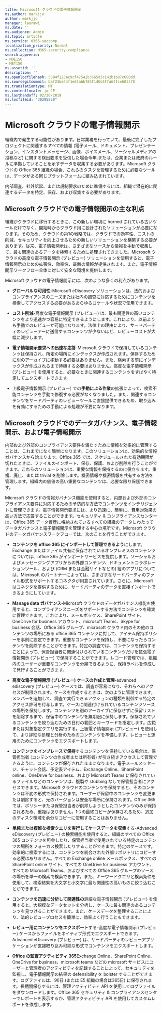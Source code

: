 ```yaml
---
title: Microsoft クラウドの電子情報開示
ms.author: markjjo
author: markjjo
manager: laurawi
ms.date: ''
ms.audience: Admin
ms.topic: article
ms.service: O365-seccomp
localization_priority: Normal
ms.collection: M365-security-compliance
search.appverid:
- MOE150
- MET150
ms.assetid: ''
description: ''
ms.openlocfilehash: 5584f123ac9cf47542b3665d3c142b1b87c600dd
ms.sourcegitcommit: baf23be44f1ed5abbf84f140b5ffa64fce605478
ms.translationtype: MT
ms.contentlocale: ja-JP
ms.lasthandoff: 02/26/2019
ms.locfileid: "30295820"
---
```

# <a name="ediscovery-in-the-microsoft-cloud"></a>Microsoft クラウドの電子情報開示

組織内で発生する可能性があります。日常業務を行っていて、最後に完了したプロジェクトに関連する*すべて*の情報 (電子メール、ドキュメント、プレゼンテーション、インスタントメッセージ、画像、ボイスメール、ソーシャルメディアの投稿など) に関する検出要求を受信した場合今年.または、企業または政府のルールに準拠していることを示すデータを収集する必要があります。Microsoft クラウドの Office 365 組織の場合、これらのタスクを管理するために必要なツールは、データがある同じプラットフォームに組み込まれています。

内部調査、社外訴訟、または規制要求のために準備するには、組織で潜在的に関連するデータを特定、保存、および収集する必要があります。


## <a name="key-benefits-of-ediscovery-in-the-microsoft-cloud"></a>Microsoft クラウドでの電子情報開示の主な利点

組織がクラウドに移行するときに、この新しい環境に horned されている古いツールだけでなく、開始時からクラウド用に設計されたソリューションが必要になります。そのため、クラウドの第1の戦略では、クラウドでの効率性、コストの削減、セキュリティを向上させるための新しいソリューションを構築する必要があります。従来、電子情報開示は、さまざまなソースから情報を手動で収集して、最も関連のあるデータを検索するために処理されてきました。Microsoft クラウドの高度な電子情報開示 (プレビュー) ソリューションを使用すると、電子情報開示のための拡張性、効率性、最新の情報が提供されます。また、電子情報開示ワークフロー全体に対して安全な環境を提供します。

Microsoft クラウドの電子情報開示には、次のような多くの利点があります。

- **グローバルな可用性**-Microsoft eDiscovery ソリューションは、法的およびコンプライアンスのニーズまたは社内の調査に対応するためにコンテンツを検索してアクセスする必要があるあらゆるロケールや状況で使用できます。

- **コスト削減**-高度な電子情報開示 (プレビュー) は、最も関連性の高いコンテンツをより迅速かつ容易に特定できるようにします。これにより、以前よりも手動でのレビューが可能になります。法律上の理由により、サードパーティのレビューアーに送信するコンテンツが少ないほど、レビューコストが大幅に減少します。

- **電子情報開示要求への迅速な応答**-Microsoft クラウドで保持しているコンテンツは保持され、所定の場所にインデックスが作成されます。保存するために別のアーカイブに移動する必要はありません。また、検索する前にインデックスが作成されるまで待機する必要はありません。高度な電子情報開示 (プレビュー) を使用すると、必要なときに関連するコンテンツをすばやく特定してエクスポートできます。

- 上級電子情報開示 (プレビュー) での**手動による作業**の拡張によって、検索不能コンテンツを手動で修復する必要がなくなりました。また、関連するコンテンツをサードパーティのレビューツールに直接提供できるため、取り込みを有効にするための手動による処理が不要になります。

## <a name="data-governance-ediscovery-and-audting-in-the-microsoft-cloud"></a>Microsoft クラウドでのデータガバナンス、電子情報開示、および電子情報開示

内部および外部のコンプライアンス要件を満たすために情報を効率的に管理することは、これまでになく簡単になります。このソリューションは、効果的な情報ガバナンスから始まります。Office 365 では、スケジュールされた有効期限が切れたときに、ファイルのインポート、保存、保護、および削除を行うことができます。これらのソリューションは、重要な情報を保持するのに役立ちます。重複、廃止、または trivial を削除します。機密情報や機密情報を共有する方法を管理します。組織内の価値の高い重要なコンテンツは、必要な限り保護できます。

Microsoft クラウドの情報ガバナンス機能を使用すると、内部および外部のコンプライアンス要件に対応するための予防的な方法でコンテンツをインテリジェントに管理できます。電子情報開示要求には、より迅速に、簡単に、費用対効果の高い方法で応答することができます。セキュリティ & コンプライアンスセンターは、Office 365 データ資産に格納されているすべての組織のデータにわたってデータガバナンスと電子情報開示を管理する中心の場所です。Microsoft クラウドのデータガバナンスワークフローでは、次のことを行うことができます。

- **コンテンツを office 365 にインポートして管理できるよう**にします。 Exchange またはファイル共有に保存されているオンプレミスのコンテンツについては、office 365 がインポートサービスを提供します。ソーシャルおよびメッセージングアプリからの外部コンテンツ、ドキュメントコラボレーションツール、および (CRM または金融サイトなどの) 縦のアプリについては、Microsoft のパートナーによっては、さまざまなサードパーティのファイル形式をサポートするコネクタが用意されています。さらに、Microsoft はコネクタを提供するために、サードパーティのデータを直接インポートできるようにしています。

- **Manage data ガバナンス**-Microsoft クラウドのデータガバナンス機能を使用すると、コンプライアンスニーズをサポートする方法でコンテンツを確実に管理できます。これにより、メールボックス、SharePoint サイト、OneDrive for business アカウント、microsoft Teams、Skype for business 会話、Office 365 グループ、microsoft クラウド内のその他のコンテンツの場所にある office 365 コンテンツに対して、アイテム保持ポリシーを事前に設定できます。重要なコンテンツを保持し、不要になったらコンテンツを削除することができます。特定の調査では、コンテンツを保持することによって、保管担当者に関連付けられているコンテンツだけを拡張電子情報開示 (プレビュー) で保持することができます。レコード管理では、組織内のユーザーが重要なコンテンツを分類できるように、保持ラベルを作成して発行することができます。
 
- **高度な電子情報開示 (プレビュー) ケースの作成と管理**-advanced ediscovery (プレビュー) ケースでは、調査が容易になり、それらへのアクセスが制限されます。ケースを作成するときは、次のように管理できます。メンバーを追加して、調査で実行できるアクションの種類を制御する特定のアクセス許可を付与します。ケースに関連付けられているコンテンツソースの場所を保持します。コンテンツを別のアーカイブに保存せずに保留リストを削除するまで、保留中のコンテンツを無期限に保持します。保存されているコンテンツを絞り込むための日付の範囲とキーワードを指定します。広範または対象指定クエリを実行する。上級電子情報開示 (プレビュー) を使用して、より詳細な処理と分析のためのコンテンツを準備します。レビューと運用のためにコンテンツをエクスポートします。

- **コンテンツをインプレースで保持**するコンテンツを保持している場合は、保管担当者 (コンテンツの作成者または所有者) が引き続きアクセスして管理できるように、コンテンツが保存されたままになります。電子メールメッセージ、チャット会話、予定表アイテム、Exchange Online、SharePoint online、OneDrive for business、および Microsoft Teams に保存されているファイルなどのコンテンツは、複製や stubbing なしで保管担当者にアクセスできます。Microsoft クラウドのコンテンツを保持すると、そのコンテンツは不変の形式で保持されます。ユーザーが保留中のコンテンツを変更または削除すると、元のバージョンは安全な場所に保持されます。Office 365 では、ポリシーまたは保管担当者が削除しようとしたコンテンツのみが保持されるため、重複はありません。1つの最終コピーが保存されるため、追加のディスク領域を余分なコピーに使用することはありません。 

- **単純または複雑な検索クエリを実行してケースデータを収集**する-Advanced eDiscovery (プレビュー) の検索機能を使用すると、組織のすべての Office 365 コンテンツを照会したり、保管担当者で使用されている特定のコンテンツの場所をフォーカス検索したりすることができます。特定のケースです。効率的に検索するには、コンテンツを統合された外部リポジトリにコピーする必要はありません。すべての Exchange online メールボックス、すべての SharePoint online サイト、すべての OneDrive for business アカウント、すべての Microsoft Teams、およびすべての Office 365 グループのソースの場所を単一の検索で検索できます。また、キーワードクエリと検索条件を使用して、検索結果を大文字と小文字に最も関連性の高いものに絞り込むことができます。

- **コンテンツを迅速に分析して関連性の**詳細な電子情報開示 (プレビュー) を使用すると、大規模なデータセットを分析し、ケースに最も関連のあるコンテンツを見つけることができます。また、ケースデータを整理することにより、法的レビュープロセスを簡単に、効率よく行うこともできます。

- **レビュー用にコンテンツをエクスポート**する-高度な電子情報開示 (プレビュー) ケースからファイルをネイティブ形式でエクスポートできます。Advanced eDiscovery (プレビュー) は、サードパーティのレビューアプリケーションが直接取り込み可能な形式でコンテンツをエクスポートします。
    
- **Office の監査アクティビティ 365**Exchange Online、SharePoint Online、OneDrive for business、microsoft teams などの microsoft サービスにユーザーと管理者のアクティビティを記録することによって、セキュリティを監視し、電子情報開示の結果の defensibility を bolster することができます。ログファイルは、90日 (または E5 組織の場合は365日) に保存されます。長期間保存するには、管理アクティビティ API を使用してログファイルをダウンロードします。Office 365 セキュリティ & コンプライアンスセンターでレポートを表示するか、管理アクティビティ API を使用してカスタムレポートを作成します。
